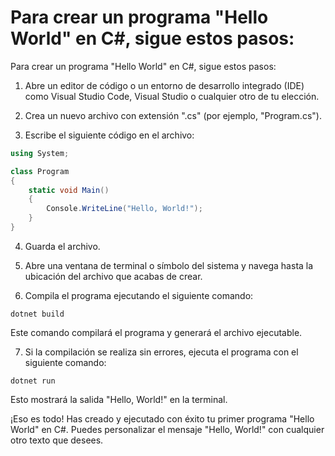 # Para crear un programa "Hello World" en C#, sigue estos pasos:



Para crear un programa "Hello World" en C#, sigue estos pasos:

1. Abre un editor de código o un entorno de desarrollo integrado (IDE) como Visual Studio Code, Visual Studio o cualquier otro de tu elección.

2. Crea un nuevo archivo con extensión ".cs" (por ejemplo, "Program.cs").

3. Escribe el siguiente código en el archivo:

```csharp
using System;

class Program
{
    static void Main()
    {
        Console.WriteLine("Hello, World!");
    }
}
```

4. Guarda el archivo.

5. Abre una ventana de terminal o símbolo del sistema y navega hasta la ubicación del archivo que acabas de crear.

6. Compila el programa ejecutando el siguiente comando:

```
dotnet build
```

Este comando compilará el programa y generará el archivo ejecutable.

7. Si la compilación se realiza sin errores, ejecuta el programa con el siguiente comando:

```
dotnet run
```

Esto mostrará la salida "Hello, World!" en la terminal.

¡Eso es todo! Has creado y ejecutado con éxito tu primer programa "Hello World" en C#. Puedes personalizar el mensaje "Hello, World!" con cualquier otro texto que desees. 
